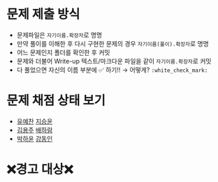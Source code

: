 # 문제 제출 방식

* 문제파일은 `자기이름.확장자`로 명명
* 만약 풀이를 이해한 후 다시 구현한 문제의 경우 `자기이름(풀이).확장자`로 명명
* 어느 문제인지 폴더를 확인한 후 커밋
* 문제와 더불어 Write-up 텍스트/마크다운 파일을 같이 `자기이름.확장자`로 커밋
* 다 풀었으면 자신의 이름 부분에 :white_check_mark: 하기!! → 어떻게? `:white_check_mark:`



# 문제 채점 상태 보기

* [유예찬](https://www.acmicpc.net/status?user_id=fbdp1202)   [지승윤](https://www.acmicpc.net/status?user_id=romanticist)   
* [김용주](https://www.acmicpc.net/status?user_id=jhvl4130)   [배하람](https://www.acmicpc.net/status?user_id=gkfkagkfka12)   
* [박하윤](https://www.acmicpc.net/status?user_id=gkahsdl)    [강동인](https://www.acmicpc.net/status?user_id=dongin) 

# :x:경고 대상:x:
